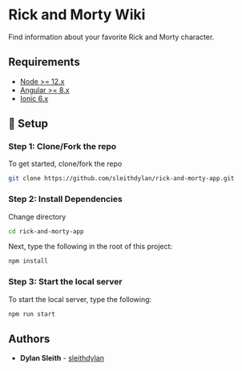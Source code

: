 # Rick and Morty Wiki

<p>Find information about your favorite Rick and Morty character.</p>

## Requirements

* [Node >= 12.x](https://nodejs.org/en/)
* [Angular >= 8.x](https://angular.io/)
* [Ionic 6.x](https://ionicframework.com/)

## :rocket: Setup

### Step 1: Clone/Fork the repo

To get started, clone/fork the repo

```sh
git clone https://github.com/sleithdylan/rick-and-morty-app.git
```

### Step 2: Install Dependencies

Change directory

```sh
cd rick-and-morty-app
```

Next, type the following in the root of this project:

```sh
npm install
```

### Step 3: Start the local server

To start the local server, type the following:

```bash
npm run start
```

## Authors

- **Dylan Sleith** - [sleithdylan](https://github.com/sleithdylan)
